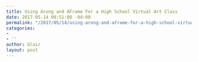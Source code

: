 ```yaml
---
title: Using Arong and AFrame For a High School Virtual Art Class
date: 2017-05-14 08:51:08 -04:00
permalink: "/2017/05/14/using-arong-and-aframe-for-a-high-school-virtual-art-class/"
categories:
- 
- ''
author: blair
layout: post
---
```


